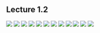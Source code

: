 ## Lecture 1.2

![](https://github.com/csn3rd/ENGR19Spring2020/blob/master/1.2.01%20Tuskegee%20Syphilis%20Experiments.png)
![](https://github.com/csn3rd/ENGR19Spring2020/blob/master/1.2.02%20Tuskegee%20Syphilis%20Experiments%202.png)
![](https://github.com/csn3rd/ENGR19Spring2020/blob/master/1.2.03%20Negative%20Rights.png)
![](https://github.com/csn3rd/ENGR19Spring2020/blob/master/1.2.04%20Positive%20Rights.png)
![](https://github.com/csn3rd/ENGR19Spring2020/blob/master/1.2.05%20Example%20Miranda%20Rights.png)
![](https://github.com/csn3rd/ENGR19Spring2020/blob/master/1.2.06%20Tuskegee%20Syphilis%20Experiments%203.png)
![](https://github.com/csn3rd/ENGR19Spring2020/blob/master/1.2.07%20Assessing%20Simple%20Deontologies.png)
![](https://github.com/csn3rd/ENGR19Spring2020/blob/master/1.2.08%20Problems%20with%20Simple%20Deontologies.png)
![](https://github.com/csn3rd/ENGR19Spring2020/blob/master/0.2.03%203%20Overlapping%20Ethical%20Questions.png)
![](https://github.com/csn3rd/ENGR19Spring2020/blob/master/1.2.09%20Simple%20Deontologies%20(4%20basic%20questions).png)
![](https://github.com/csn3rd/ENGR19Spring2020/blob/master/1.2.10%20Moral%20Method%20Assessment.png)
![](https://github.com/csn3rd/ENGR19Spring2020/blob/master/1.2.11%20Weekly%20Discussion.png)
